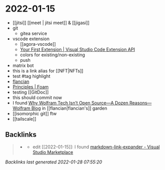 # 2022-01-15
- [[jitsi]] [[meet | jitsi meet]] & [[jigasi]]
- git
  - gitea service
- vscode extension
	- [[agora-vscode]]
	- [Your First Extension | Visual Studio Code Extension
API](https://code.visualstudio.com/api/get-started/your-first-extension)
	- colors for existing/non-existing
	- push
- matrix bot
- this is a link alias for [[NFT|NFTs]]
- test #tag highlight
- [flancian](https://anagora.org/flancian)
- [Principles | Foam](https://foambubble.github.io/foam/principles)
- testing [[GitDoc]]
- this should commit now
- I found [Why Wolfram Tech Isn’t Open Source—A Dozen Reasons—Wolfram Blog](https://blog.wolfram.com/2019/04/02/why-wolfram-tech-isnt-open-source-a-dozen-reasons/) in [[flancian|flancian's]] garden
- [[isomorphic git]] ftw
- [[tailscale]]

## Backlinks

> - [](hyperdraft.md)
>   - edit [[2022-01-15]]: I found [markdown-link-expander - Visual Studio Marketplace](https://marketplace.visualstudio.com/items?itemName=skn0tt.markdown-link-expander)

_Backlinks last generated 2022-01-28 07:55:20_
